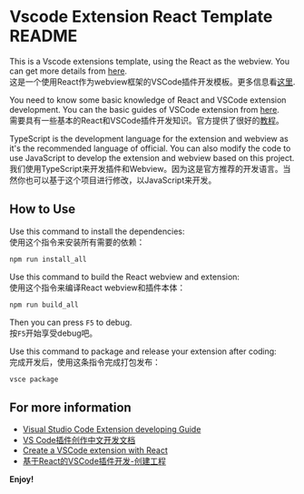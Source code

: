 # Vscode Extension React Template README

This is a Vscode extensions template, using the React as the webview. You can get more details from [here](https://sunhx.cn/a/chengxu/2024/0401/107.html).  
这是一个使用React作为webview框架的VSCode插件开发模板。更多信息看[这里](https://sunhx.cn/a/chengxu/2024/0401/107.html).  

You need to know some basic knowledge of React and VSCode extension development. You can the basic guides of VSCode extension from [here](https://code.visualstudio.com/api).  
需要具有一些基本的React和VSCode插件开发知识。官方提供了很好的[教程](https://code.visualstudio.com/api)。  

TypeScript is the development language for the extension and webview as it's the recommended language of official. You can also modify the code to use JavaScript to develop the extension and webview based on this project.  
我们使用TypeScript来开发插件和Webview。因为这是官方推荐的开发语言。当然你也可以基于这个项目进行修改，以JavaScript来开发。  

## How to Use

Use this command to install the dependencies:  
使用这个指令来安装所有需要的依赖：  

```bash
npm run install_all
```

Use this command to build the React webview and extension:  
使用这个指令来编译React webview和插件本体：  

```bash
npm run build_all
```

Then you can press `F5` to debug.  
按`F5`开始享受debug吧。  

Use this command to package and release your extension after coding:  
完成开发后，使用这条指令完成打包发布：  

```bash
vsce package
```

## For more information

* [Visual Studio Code Extension developing Guide](https://code.visualstudio.com/api)
* [VS Code插件创作中文开发文档](https://liiked.github.io/VS-Code-Extension-Doc-ZH)
* [Create a VSCode extension with React](https://blog.r2devops.io/blog/All/writing-vscode-extension-with-react/)
* [基于React的VSCode插件开发-创建工程](https://sunhx.cn/a/chengxu/2024/0401/107.html)

**Enjoy!**
